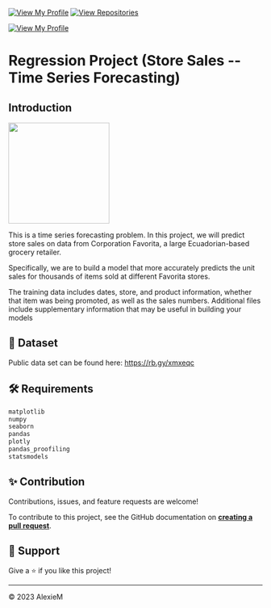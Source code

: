 [![View My Profile](https://img.shields.io/badge/View-My_Profile-green?logo=GitHub)](https://github.com/Belie06Loryn)
[![View Repositories](https://img.shields.io/badge/View-My_Repositories-blue?logo=GitHub)](https://github.com/Belie06Loryn?tab=repositories)

[![View My Profile](https://img.shields.io/badge/MEDIUM-Article-purple?logo=Medium)](https://medium.com/@rusarwa06/regression-project-store-sales-time-series-forecasting-4dd4d689245f)

# Regression Project (Store Sales -- Time Series Forecasting)

## Introduction

<img src="https://miro.medium.com/v2/resize:fit:1400/format:webp/1*Q5I2EaFygA1EjoyEITjDMA.jpeg" width="200">

This is a time series forecasting problem. In this project, we will predict store sales on data from Corporation Favorita, a large Ecuadorian-based grocery retailer.

Specifically, we are to build a model that more accurately predicts the unit sales for thousands of items sold at different Favorita stores.

The training data includes dates, store, and product information, whether that item was being promoted, as well as the sales numbers. Additional files include supplementary information that may be useful in building your models

## 📁 Dataset

Public data set can be found here: https://rb.gy/xmxeqc

## 🛠️ Requirements

```python
matplotlib
numpy
seaborn
pandas
plotly
pandas_proofiling
statsmodels
```

## ✨ Contribution

Contributions, issues, and feature requests are welcome!

To contribute to this project, see the GitHub documentation on **[creating a pull request](https://help.github.com/en/github/collaborating-with-issues-and-pull-requests/creating-a-pull-request)**.

## 👏 Support

Give a ⭐️ if you like this project!

---

<p>&copy; 2023 AlexieM</p>
